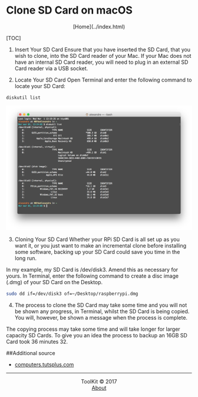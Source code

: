 # Clone SD Card on macOS
<center>[Home](../index.html)</center>

[TOC]

1. Insert Your SD Card
Ensure that you have inserted the SD Card, that you wish to clone, into the SD Card reader of your Mac. If your Mac does not have an internal SD Card reader, you will need to plug in an external SD Card reader via a USB socket.

2. Locate Your SD Card
Open Terminal and enter the following command to locate your SD Card:

```bash
diskutil list
```

![List](../img/diskutil_list.png "List")

3. Cloning Your SD Card
Whether your RPi SD Card is all set up as you want it, or you just want to make an incremental clone before installing some software, backing up your SD Card could save you time in the long run.

In my example, my SD Card is /dev/disk3. Amend this as necessary for yours. In Terminal, enter the following command to create a disc image (.dmg) of your SD Card on the Desktop.

```bash
sudo dd if=/dev/disk3 of=~/Desktop/raspberrypi.dmg
```

4. The process to clone the SD Card may take some time and you will not be shown any progress, in Terminal, whilst the SD Card is being copied. You will, however, be shown a message when the process is complete.

The copying process may take some time and will take longer for larger capacity SD Cards. To give you an idea the process to backup an 16GB SD Card took 36 minutes 32.

##Additional source
* [computers.tutsplus.com](https://computers.tutsplus.com/articles/how-to-clone-raspberry-pi-sd-cards-using-the-command-line-in-os-x--mac-59911)



***

<center>ToolKit © 2017</center><center><a href="http://alexandre-ducobu.esy.es/En">About</a> </center>
